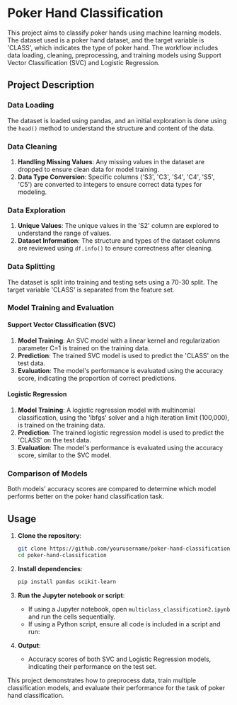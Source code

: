 # Poker Hand Classification

This project aims to classify poker hands using machine learning models. The dataset used is a poker hand dataset, and the target variable is 'CLASS', which indicates the type of poker hand. The workflow includes data loading, cleaning, preprocessing, and training models using Support Vector Classification (SVC) and Logistic Regression.

## Project Description

### Data Loading

The dataset is loaded using pandas, and an initial exploration is done using the `head()` method to understand the structure and content of the data.

### Data Cleaning

1. **Handling Missing Values**: Any missing values in the dataset are dropped to ensure clean data for model training.
2. **Data Type Conversion**: Specific columns ('S3', 'C3', 'S4', 'C4', 'S5', 'C5') are converted to integers to ensure correct data types for modeling.

### Data Exploration

1. **Unique Values**: The unique values in the 'S2' column are explored to understand the range of values.
2. **Dataset Information**: The structure and types of the dataset columns are reviewed using `df.info()` to ensure correctness after cleaning.

### Data Splitting

The dataset is split into training and testing sets using a 70-30 split. The target variable 'CLASS' is separated from the feature set.

### Model Training and Evaluation

#### Support Vector Classification (SVC)

1. **Model Training**: An SVC model with a linear kernel and regularization parameter C=1 is trained on the training data.
2. **Prediction**: The trained SVC model is used to predict the 'CLASS' on the test data.
3. **Evaluation**: The model's performance is evaluated using the accuracy score, indicating the proportion of correct predictions.

#### Logistic Regression

1. **Model Training**: A logistic regression model with multinomial classification, using the 'lbfgs' solver and a high iteration limit (100,000), is trained on the training data.
2. **Prediction**: The trained logistic regression model is used to predict the 'CLASS' on the test data.
3. **Evaluation**: The model's performance is evaluated using the accuracy score, similar to the SVC model.

### Comparison of Models

Both models' accuracy scores are compared to determine which model performs better on the poker hand classification task.

## Usage

1. **Clone the repository**:
    ```bash
    git clone https://github.com/yourusername/poker-hand-classification.git
    cd poker-hand-classification
    ```

2. **Install dependencies**:
    ```bash
    pip install pandas scikit-learn
    ```

3. **Run the Jupyter notebook or script**:
    - If using a Jupyter notebook, open `multiclass_classification2.ipynb` and run the cells sequentially.
    - If using a Python script, ensure all code is included in a script and run:

4. **Output**:
    - Accuracy scores of both SVC and Logistic Regression models, indicating their performance on the test set.

This project demonstrates how to preprocess data, train multiple classification models, and evaluate their performance for the task of poker hand classification.
